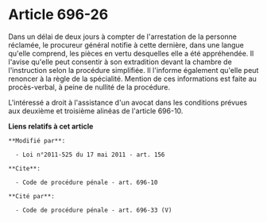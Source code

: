 # Article 696-26

Dans  un délai de deux jours à compter de l'arrestation de la personne  réclamée, le procureur général notifie à cette
dernière, dans une langue  qu'elle comprend, les pièces en vertu desquelles elle a été  appréhendée. Il l'avise qu'elle peut
consentir à son extradition devant la chambre de l'instruction selon la procédure simplifiée. Il l'informe également qu'elle
peut renoncer à la règle de la spécialité. Mention de ces informations est faite au procès-verbal, à peine de nullité de la
procédure.

L'intéressé a droit à l'assistance d'un avocat dans les conditions prévues aux deuxième et troisième alinéas de l'article
696-10.

**Liens relatifs à cet article**

	**Modifié par**:

	  - Loi n°2011-525 du 17 mai 2011 - art. 156

	**Cite**:

	  - Code de procédure pénale - art. 696-10

	**Cité par**:

	  - Code de procédure pénale - art. 696-33 (V)
